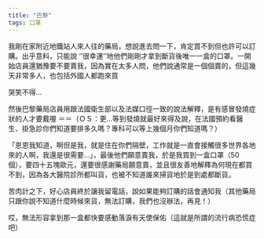 ```yaml
---
title: "巴黎"
tags: 口罩
---
```


我剛在家附近地鐵站人來人往的藥局，想說進去問一下，肯定買不到但也許可以訂購。出乎意料，只能說 ‘’很幸運‘’地他們剛剛才拿到斷貨後唯一一盒的口罩。一開始店員還猶豫要不要賣我，因為實在太多人問，他們說通常是一個個賣的，但這幾天非常多人，也包括外國人都跑來買

哭笑不得...

然後巴黎藥局店員用跟法國衛生部以及法媒口徑一致的說法解釋，是有感冒發燒症狀的人才要戴喔 ＝＝（ＯＳ：更...等到發燒就最好來得及說，在法國預約看醫生、掛急診你們知道要排多久嗎？專科可以等上幾個月你們知道嗎？）

「恩恩我知道，啊但是我，就是住在你們隔壁，工作就是一直會接觸很多世界各地來的人啊，我還是很需要...」，最後他們願意賣我，於是我買到一盒口罩（50個），要四十五塊歐元，還要很感謝藥局願意賣，並且很友善地解釋為何現在都買不到，因為各大醫院診所都叫貨，也被不知道誰來掃貨地於是到處都斷貨。

苦肉計之下，好心店員終於讓我留電話，說如果能夠訂購的話會通知我（其他藥局只跟你說不知道什麼時候來貨，無法訂購，我們也沒辦法，再見！）

哎，無法形容拿到那一盒都快要感動落淚有天使保佑（這就是所謂的流行病恐慌症吧）

